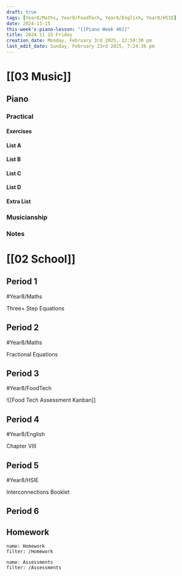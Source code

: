 ```yaml
---
draft: true
tags: [Year8/Maths, Year8/FoodTech, Year8/English, Year8/HSIE]
date: 2024-11-15
this-week's-piano-lesson: "[[Piano Week 46]]"
title: 2024 11 15 Friday
creation_date: Monday, February 3rd 2025, 12:59:30 pm
last_edit_date: Sunday, February 23rd 2025, 7:24:36 pm
---
```


# [[03 Music]]

## Piano

### Practical

#### Exercises

#### List A

#### List B

#### List C

#### List D

#### Extra List

### Musicianship

### Notes

# [[02 School]]

## Period 1

#Year8/Maths

Three+ Step Equations

## Period 2

#Year8/Maths

Fractional Equations

## Period 3

#Year8/FoodTech

![[Food Tech Assessment Kanban]]

## Period 4

#Year8/English

Chapter VIII

## Period 5

#Year8/HSIE

Interconnections Booklet

## Period 6

## Homework

```todoist
name: Homework
filter: /Homework
```

```todoist
name: Assessments
filter: /Assessments
```
